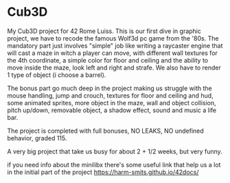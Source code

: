 # Cub3D

My Cub3D project for 42 Rome Luiss.
This is our first dive in graphic project, we have to recode the famous Wolf3d pc game from the '80s.
The mandatory part just involves "simple" job like writing a raycaster engine that will cast a maze in witch a player can move,
with different wall textures for the 4th coordinate, a simple color for floor and ceiling and the ability to move inside the maze,
look left and right and strafe.
We also have to render 1 type of object (i choose a barrel).

The bonus part go much deep in the project making us struggle with the mouse handling, jump and crouch, textures for floor and ceiling
and hud, some animated sprites, more object in the maze, wall and object collision, pitch up/down, removable object, a shadow effect, sound and music
a life bar.

The project is completed with full bonuses, NO LEAKS, NO undefined behavior, graded 115.

A very big project that take us busy for about 2 + 1/2 weeks, but very funny.


if you need info about the minilibx there's some useful link that help us a lot in the initial part of the project
https://harm-smits.github.io/42docs/
